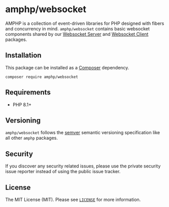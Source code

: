# amphp/websocket

AMPHP is a collection of event-driven libraries for PHP designed with fibers and concurrency in mind. `amphp/websocket` contains basic websocket components shared by our [Websocket Server](https://github.com/amphp/websocket-server) and [Websocket Client](https://github.com/amphp/websocket-client) packages.

## Installation

This package can be installed as a [Composer](https://getcomposer.org/) dependency.

```
composer require amphp/websocket
```

## Requirements

* PHP 8.1+

## Versioning

`amphp/websocket` follows the [semver](http://semver.org/) semantic versioning specification like all other `amphp` packages.

## Security

If you discover any security related issues, please use the private security issue reporter instead of using the public issue tracker.

## License

The MIT License (MIT). Please see [`LICENSE`](./LICENSE) for more information.
